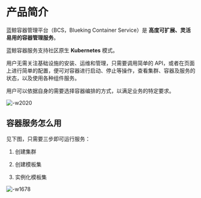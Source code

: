# 产品简介

蓝鲸容器管理平台（BCS，Blueking Container Service）是 **高度可扩展、灵活易用的容器管理服务**。

蓝鲸容器服务支持社区原生 **Kubernetes** 模式。

用户无需关注基础设施的安装、运维和管理，只需要调用简单的 API，或者在页面上进行简单的配置，便可对容器进行启动、停止等操作，查看集群、容器及服务的状态，以及使用各种组件服务。

用户可以依据自身的需要选择容器编排的方式，以满足业务的特定要求。

![-w2020](../assets/15675817359278.jpg)

## 容器服务怎么用

见下图，只需要三步即可运行服务：

1. 创建集群

2. 创建模板集

3. 实例化模板集

![-w1678](../assets/15679996186125.jpg)
